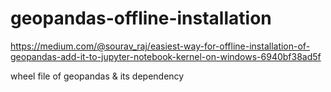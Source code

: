 # geopandas-offline-installation

https://medium.com/@sourav_raj/easiest-way-for-offline-installation-of-geopandas-add-it-to-jupyter-notebook-kernel-on-windows-6940bf38ad5f


wheel file of geopandas &  its dependency


